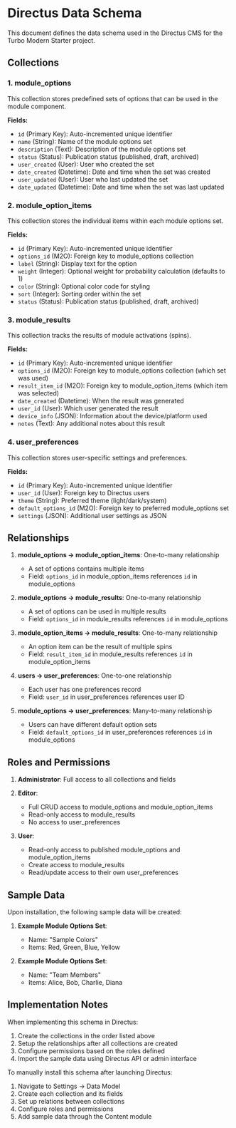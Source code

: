 # Directus Data Schema

This document defines the data schema used in the Directus CMS for the Turbo Modern Starter project.

## Collections

### 1. module_options

This collection stores predefined sets of options that can be used in the module component.

**Fields:**
- `id` (Primary Key): Auto-incremented unique identifier
- `name` (String): Name of the module options set
- `description` (Text): Description of the module options set
- `status` (Status): Publication status (published, draft, archived)
- `user_created` (User): User who created the set
- `date_created` (Datetime): Date and time when the set was created
- `user_updated` (User): User who last updated the set
- `date_updated` (Datetime): Date and time when the set was last updated

### 2. module_option_items

This collection stores the individual items within each module options set.

**Fields:**
- `id` (Primary Key): Auto-incremented unique identifier
- `options_id` (M2O): Foreign key to module_options collection
- `label` (String): Display text for the option
- `weight` (Integer): Optional weight for probability calculation (defaults to 1)
- `color` (String): Optional color code for styling
- `sort` (Integer): Sorting order within the set
- `status` (Status): Publication status (published, draft, archived)

### 3. module_results

This collection tracks the results of module activations (spins).

**Fields:**
- `id` (Primary Key): Auto-incremented unique identifier
- `options_id` (M2O): Foreign key to module_options collection (which set was used)
- `result_item_id` (M2O): Foreign key to module_option_items (which item was selected)
- `date_created` (Datetime): When the result was generated
- `user_id` (User): Which user generated the result
- `device_info` (JSON): Information about the device/platform used
- `notes` (Text): Any additional notes about this result

### 4. user_preferences

This collection stores user-specific settings and preferences.

**Fields:**
- `id` (Primary Key): Auto-incremented unique identifier
- `user_id` (User): Foreign key to Directus users
- `theme` (String): Preferred theme (light/dark/system)
- `default_options_id` (M2O): Foreign key to preferred module_options set
- `settings` (JSON): Additional user settings as JSON

## Relationships

1. **module_options → module_option_items**: One-to-many relationship
   - A set of options contains multiple items
   - Field: `options_id` in module_option_items references `id` in module_options

2. **module_options → module_results**: One-to-many relationship
   - A set of options can be used in multiple results
   - Field: `options_id` in module_results references `id` in module_options

3. **module_option_items → module_results**: One-to-many relationship
   - An option item can be the result of multiple spins
   - Field: `result_item_id` in module_results references `id` in module_option_items

4. **users → user_preferences**: One-to-one relationship
   - Each user has one preferences record
   - Field: `user_id` in user_preferences references user ID

5. **module_options → user_preferences**: Many-to-many relationship
   - Users can have different default option sets
   - Field: `default_options_id` in user_preferences references `id` in module_options

## Roles and Permissions

1. **Administrator**: Full access to all collections and fields

2. **Editor**:
   - Full CRUD access to module_options and module_option_items
   - Read-only access to module_results
   - No access to user_preferences

3. **User**:
   - Read-only access to published module_options and module_option_items
   - Create access to module_results
   - Read/update access to their own user_preferences

## Sample Data

Upon installation, the following sample data will be created:

1. **Example Module Options Set**:
   - Name: "Sample Colors"
   - Items: Red, Green, Blue, Yellow
   
2. **Example Module Options Set**:
   - Name: "Team Members"
   - Items: Alice, Bob, Charlie, Diana

## Implementation Notes

When implementing this schema in Directus:

1. Create the collections in the order listed above
2. Setup the relationships after all collections are created
3. Configure permissions based on the roles defined
4. Import the sample data using Directus API or admin interface

To manually install this schema after launching Directus:

1. Navigate to Settings → Data Model
2. Create each collection and its fields
3. Set up relations between collections
4. Configure roles and permissions
5. Add sample data through the Content module
